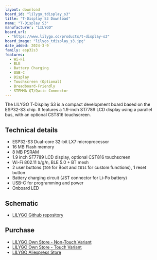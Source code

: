 ```yaml
---
layout: download
board_id: "lilygo_tdisplay_s3"
title: "T-Display S3 Download"
name: "T-Display S3"
manufacturer: "LILYGO"
board_url:
 - "https://www.lilygo.cc/products/t-display-s3"
board_image: "lilygo_tdisplay_s3.jpg"
date_added: 2024-3-9
family: esp32s3
features:
  - Wi-Fi
  - BLE
  - Battery Charging
  - USB-C
  - Display
  - Touchscreen (Optional)
  - Breadboard-Friendly
  - STEMMA QT/Qwiic Connector
---
```


The LILYGO T-Display S3 is a compact development board based on the ESP32-S3 chip. It features a 1.9-inch ST7789 LCD display using a parallel bus, with an optional CST816 touchscreen.

## Technical details

* ESP32-S3 Dual-core 32-bit LX7 microprocessor
* 16 MB Flash memory
* 8 MB PSRAM
* 1.9 inch ST7789 LCD display, optional CST816 touchscreen
* Wi-Fi 802.11 b/g/n, BLE 5.0 + BT mesh
* 2 user buttons (`IO0` for Boot and `IO14` for custom functions), 1 reset button
* Battery charging circuit (JST connector for Li-Po battery)
* USB-C for programming and power
* Onboard LED

## Schematic

- [LILYGO Github repository](https://github.com/Xinyuan-LilyGO/T-Display-S3)

## Purchase

* [LILYGO Own Store - Non-Touch Variant](https://www.lilygo.cc/products/t-display-s3?variant=42351558590645)
* [LILYGO Own Store - Touch Variant](https://www.lilygo.cc/products/t-display-s3?variant=42589373268149)
* [LILYGO Aliexpress Store](https://lilygo.aliexpress.com/store/2090076)